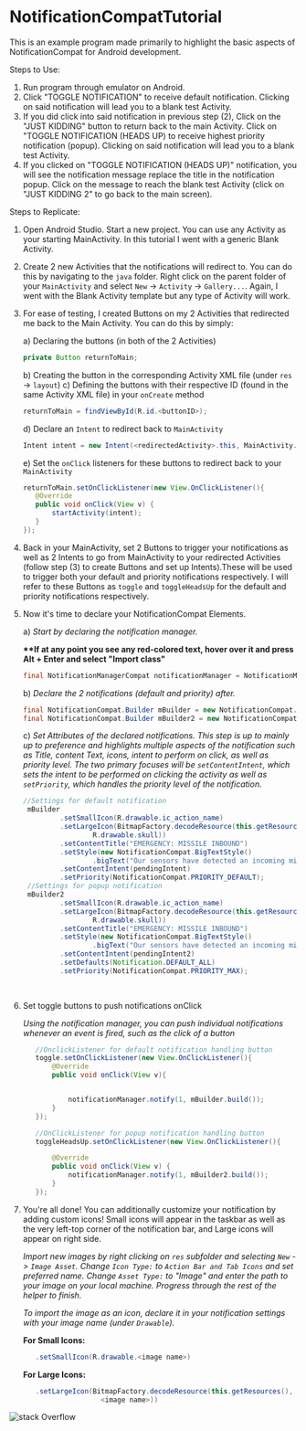 ﻿# NotificationCompatTutorial


This is an example program made primarily to highlight the basic aspects of NotificationCompat for Android development. 

Steps to Use: 
1) Run program through emulator on Android. 
2) Click "TOGGLE NOTIFICATION" to receive default notification. Clicking on said notification will lead you to a blank test Activity. 
3) If you did click into said notification in previous step (2), Click on the "JUST KIDDING" button to return back to the main Activity. 
   Click on "TOGGLE NOTIFICATION (HEADS UP) to receive highest priority notification (popup). Clicking on said notification will lead you    to a blank test Activity.
4) If you clicked on "TOGGLE NOTIFICATION (HEADS UP)" notification, you will see the notification message replace the title in the            notification popup. Click on the message to reach the blank test Activity (click on "JUST KIDDING 2" to go back to the main screen). 


Steps to Replicate: 
1) Open Android Studio. Start a new project. You can use any Activity as your starting MainActivity. In this tutorial I went with a generic Blank Activity. 

2) Create 2 new Activities that the notifications will redirect to. You can do this by navigating to the ```java``` folder. Right click on the parent folder of your ```MainActivity``` and  select ```New``` -> ```Activity``` -> ```Gallery...```. Again, I went with the Blank Activity template but any type of Activity will work.

3) For ease of testing, I created Buttons on my 2 Activities that redirected me back to the Main Activity. You can do this by simply:     

   a) Declaring the buttons (in both of the 2 Activities)
      ```java
      private Button returnToMain;
      ```
   b) Creating the button in the corresponding Activity XML file (under ```res``` -> ```layout```)
   c) Defining the buttons with their respective ID (found in the same Activity XML file) in your ```onCreate``` method
   
      ```java
      returnToMain = findViewById(R.id.<buttonID>);
      ```
      
   d) Declare an ```Intent``` to redirect back to ```MainActivity```
   
      ```java
      Intent intent = new Intent(<redirectedActivity>.this, MainActivity.class);
      ```
      
   e) Set the ```onClick``` listeners for these buttons to redirect back to your ```MainActivity```
   
      ```java
      returnToMain.setOnClickListener(new View.OnClickListener(){
         @Override
         public void onClick(View v) {
             startActivity(intent);
         }
      });
      ```
      
 4) Back in your MainActivity, set 2 Buttons to trigger your notifications as well as 2 Intents to go from MainActivity to your             redirected Activities (follow step (3) to create Buttons and set up Intents).These will be used to trigger both your default and         priority notifications respectively. I will refer to these Buttons as ```toggle``` and ```toggleHeadsUp``` for the default and           priority notifications respectively. 
 
 5) Now it's time to declare your NotificationCompat Elements.
 
    a) <i>Start by declaring the notification manager.</i>
 
    <b>**If at any point you see any red-colored text, hover over it and press Alt + Enter and select "Import class"</b>
 
    ```java
    final NotificationManagerCompat notificationManager = NotificationManagerCompat.from(this);
    ```
    b) <i>Declare the 2 notifications (default and priority) after.</i>
    
    ```java
    final NotificationCompat.Builder mBuilder = new NotificationCompat.Builder(this);
    final NotificationCompat.Builder mBuilder2 = new NotificationCompat.Builder(this);
    ``` 
    
    c) <i>Set Attributes of the declared notifications. This step is up to mainly up to preference and highlights multiple aspects of             the notification such as Title, content Text, icons, intent to perform on click, as well as priority level. The two primary             focuses will be ``setContentIntent``, which sets the intent to be performed on clicking the activity as well as                         ``setPriority``,        which handles the priority level of the notification.</i>
    
        
       ```java
       //Settings for default notification
        mBuilder
                .setSmallIcon(R.drawable.ic_action_name)
                .setLargeIcon(BitmapFactory.decodeResource(this.getResources(),
                        R.drawable.skull))
                .setContentTitle("EMERGENCY: MISSILE INBOUND")
                .setStyle(new NotificationCompat.BigTextStyle()
                        .bigText("Our sensors have detected an incoming missile. Seek shelter immediately. This is NOT  a drill."))
                .setContentIntent(pendingIntent)
                .setPriority(NotificationCompat.PRIORITY_DEFAULT);
        //Settings for popup notification
        mBuilder2
                .setSmallIcon(R.drawable.ic_action_name)
                .setLargeIcon(BitmapFactory.decodeResource(this.getResources(),
                        R.drawable.skull))
                .setContentTitle("EMERGENCY: MISSILE INBOUND")
                .setStyle(new NotificationCompat.BigTextStyle()
                        .bigText("Our sensors have detected an incoming missile. Seek shelter immediately. This is NOT  a drill."))
                .setContentIntent(pendingIntent2)
                .setDefaults(Notification.DEFAULT_ALL)
                .setPriority(NotificationCompat.PRIORITY_MAX);
        
        
  6) Set toggle buttons to push notifications onClick
      
     <i>Using the notification manager, you can push individual notifications whenever an event is fired, such as the click of a              button</i>
     
     ```java
        //OnclickListener for default notification handling button
        toggle.setOnClickListener(new View.OnClickListener(){
            @Override
            public void onClick(View v){


                notificationManager.notify(1, mBuilder.build());
            }
        });

        //OnClickListener for popup notification handling button
        toggleHeadsUp.setOnClickListener(new View.OnClickListener(){

            @Override
            public void onClick(View v) {
                notificationManager.notify(1, mBuilder2.build());
            }
        });
     ```
     
  7) You're all done! You can additionally customize your notification by adding custom icons! Small icons will appear in the taskbar as      well as the very left-top corner of the notification bar, and Large icons will appear on right side.
  
     <i>Import new images by right clicking on ```res``` subfolder and selecting ```New``` -> ```Image Asset```. Change ```Icon Type:``` to ```Action Bar and Tab Icons``` and set preferred name. Change ```Asset Type:``` to "Image" and enter the path to your image on your local machine. Progress through the rest of the helper to finish.</i>
  

     <i>To import the image as an icon, declare it in your notification settings with your image name (under ```Drawable```). </i>
      
     <b>For Small Icons:</b>
     
     ```java
        .setSmallIcon(R.drawable.<image name>)
     ```
     
     <b>For Large Icons:</b>
     
     ```java
        .setLargeIcon(BitmapFactory.decodeResource(this.getResources(),
                        <image name>))
     ```

![stack Overflow](https://images.pexels.com/photos/104827/cat-pet-animal-domestic-104827.jpeg)
